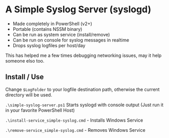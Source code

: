 # A Simple Syslog Server (syslogd)

- Made completely in PowerShell (v2+)
- Portable (contains NSSM binary)
- Can be run as system service (install/remove)
- Can be run on console for syslog messages in realtime
- Drops syslog logfiles per host/day

This has helped me a few times debugging networking issues, may it help someone elso too.

## Install / Use

Change `$LogFolder` to your logfile destination path, otherwise the current directory will be used.

`.\simple-syslog-server.ps1` Starts syslogd with console output (Just run it in your favorite PowerShell Host)

`.\install-service_simple-syslog.cmd` - Installs Windows Service

`.\remove-service_simple-syslog.cmd` - Removes Windows Service
